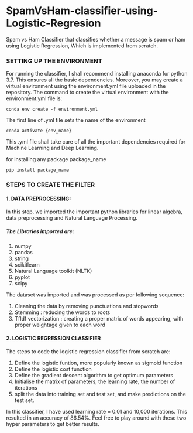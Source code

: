 # SpamVsHam-classifier-using-Logistic-Regresion
Spam vs Ham Classifier that classifies whether a message is spam or ham using Logistic Regression, Which is implemented from scratch.

### SETTING UP THE ENVIRONMENT
For running the classifier, I shall recommend installing anaconda for python 3.7. This ensures all the basic dependencies. Moreover, you may create a virtual environment using the environment.yml file uploaded in the repository. The command to create the virtual environment with the environment.yml file is:
<pre><code>conda env create -f environment.yml</code></pre>
The first line of .yml file sets the name of the environment 
<pre><code>conda activate {env_name}</code></pre>
This .yml file shall take care of all the important dependencies required for Machine Learning and Deep Learning.

for installing any package package_name
<pre><code>pip install package_name</code></pre>

### STEPS TO CREATE THE FILTER
#### 1. DATA PREPROCESSING:
In this step, we imported the important python libraries for linear algebra, data preprocessing and Natural Language Processing.
##### The Libraries imported are:
1. numpy
2. pandas
3. string
4. scikitlearn
5. Natural Language toolkit (NLTK)
6. pyplot
7. scipy

The dataset was imported and was processed as per following sequence:
1. Cleaning the data by removing punctuations and stopwords
2. Stemming : reducing the words to roots
3. TfIdf vectorization : creating a proper matrix of words appearing, with proper weightage given to each word

#### 2. LOGISTIC REGRESSION CLASSIFIER
The steps to code the logistic regression classifier from scratch are:
1. Define the logistic funtion, more popularly known as sigmoid function
2. Define the logistic cost function 
3. Define the gradient descent algorithm to get optimum parameters
4. Initialise the matrix of parameters, the learning rate, the number of iterations
5. split the data into training set and test set, and make predictions on the test set.

In this classifier, I have used learning rate = 0.01 and 10,000 iterations. This resulted in an accuracy of 86.54%. Feel free to play around with these two hyper parameters to get better results. 
